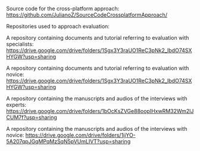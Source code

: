 
Source code for the cross-platform approach:
https://github.com/JulianoZ/SourceCodeCrossplatformApproach/


Repositories used to approach evaluation:

A repository containing documents and tutorial referring to evaluation with specialists: 
https://drive.google.com/drive/folders/1Sgx3Y3raUO1ReC3pNk2_IbdO74SXHYGW?usp=sharing

A repository containing documents and tutorial referring to evaluation with novice: 
https://drive.google.com/drive/folders/1Sgx3Y3raUO1ReC3pNk2_IbdO74SXHYGW?usp=sharing

A repository containing the manuscripts and audios of the interviews with experts: 
https://drive.google.com/drive/folders/1bOcKsZVGe88oopIHxwRM32Wm2lJCUM7f?usp=sharing

A repository containing the manuscripts and audios of the interviews with novice: 
https://drive.google.com/drive/folders/1ijYO-5A207qpJGqMPqMzSqN5pVUmLIVT?usp=sharing



